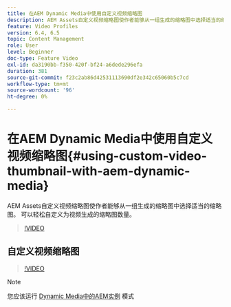 ```yaml
---
title: 在AEM Dynamic Media中使用自定义视频缩略图
description: AEM Assets自定义视频缩略图使作者能够从一组生成的缩略图中选择适当的缩略图。 可以轻松自定义为视频生成的缩略图数量。
feature: Video Profiles
version: 6.4, 6.5
topic: Content Management
role: User
level: Beginner
doc-type: Feature Video
exl-id: da3190bb-f350-420f-bf24-a6dede296efa
duration: 381
source-git-commit: f23c2ab86d42531113690df2e342c65060b5c7cd
workflow-type: tm+mt
source-wordcount: '96'
ht-degree: 0%

---
```


# 在AEM Dynamic Media中使用自定义视频缩略图{#using-custom-video-thumbnail-with-aem-dynamic-media}

AEM Assets自定义视频缩略图使作者能够从一组生成的缩略图中选择适当的缩略图。 可以轻松自定义为视频生成的缩略图数量。

>[!VIDEO](https://video.tv.adobe.com/v/16467?quality=12&learn=on)

## 自定义视频缩略图

>[!VIDEO](https://video.tv.adobe.com/v/18867?quality=12&learn=on)

>[!NOTE]
>
>您应该运行 [Dynamic Media中的AEM实例](https://experienceleague.adobe.com/docs/) 模式
